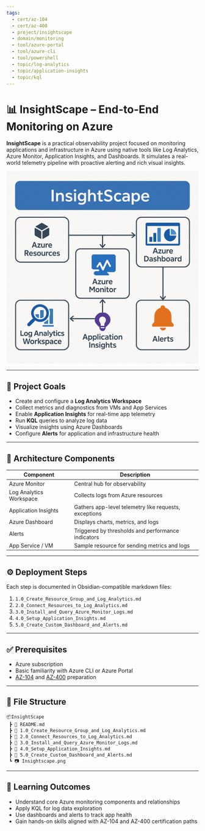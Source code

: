 ```yaml
---
tags:
  - cert/az-104
  - cert/az-400
  - project/insightscape
  - domain/monitoring
  - tool/azure-portal
  - tool/azure-cli
  - tool/powershell
  - topic/log-analytics
  - topic/application-insights
  - topic/kql
---
```


# 📊 InsightScape – End-to-End Monitoring on Azure

**InsightScape** is a practical observability project focused on monitoring applications and infrastructure in Azure using native tools like Log Analytics, Azure Monitor, Application Insights, and Dashboards. It simulates a real-world telemetry pipeline with proactive alerting and rich visual insights.

![InsightScape Diagram](./Insightscape.png)

---

## 📌 Project Goals

- Create and configure a **Log Analytics Workspace**
- Collect metrics and diagnostics from VMs and App Services
- Enable **Application Insights** for real-time app telemetry
- Run **KQL** queries to analyze log data
- Visualize insights using Azure Dashboards
- Configure **Alerts** for application and infrastructure health

---

## 🧱 Architecture Components

| Component             | Description |
|----------------------|-------------|
| Azure Monitor         | Central hub for observability |
| Log Analytics Workspace | Collects logs from Azure resources |
| Application Insights  | Gathers app-level telemetry like requests, exceptions |
| Azure Dashboard       | Displays charts, metrics, and logs |
| Alerts                | Triggered by thresholds and performance indicators |
| App Service / VM      | Sample resource for sending metrics and logs |

---

## ⚙️ Deployment Steps

Each step is documented in Obsidian-compatible markdown files:

1. `1.0_Create_Resource_Group_and_Log_Analytics.md`  
2. `2.0_Connect_Resources_to_Log_Analytics.md`  
3. `3.0_Install_and_Query_Azure_Monitor_Logs.md`  
4. `4.0_Setup_Application_Insights.md`  
5. `5.0_Create_Custom_Dashboard_and_Alerts.md`

---

## ✅ Prerequisites

- Azure subscription
- Basic familiarity with Azure CLI or Azure Portal
- [AZ-104](https://learn.microsoft.com/en-us/certifications/exams/az-104/) and [AZ-400](https://learn.microsoft.com/en-us/certifications/exams/az-400/) preparation

---

## 📁 File Structure

```
📦InsightScape
 ┣ 📄 README.md
 ┣ 📄 1.0_Create_Resource_Group_and_Log_Analytics.md
 ┣ 📄 2.0_Connect_Resources_to_Log_Analytics.md
 ┣ 📄 3.0_Install_and_Query_Azure_Monitor_Logs.md
 ┣ 📄 4.0_Setup_Application_Insights.md
 ┣ 📄 5.0_Create_Custom_Dashboard_and_Alerts.md
 ┗ 📷 Insightscape.png
```

---

## 🧠 Learning Outcomes

- Understand core Azure monitoring components and relationships
- Apply KQL for log data exploration
- Use dashboards and alerts to track app health
- Gain hands-on skills aligned with AZ-104 and AZ-400 certification paths
